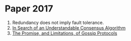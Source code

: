 # Paper 2017

1. Redundancy does not imply fault tolerance.
2. [In Search of an Understandable Consensus Algorithm](papers/Raft-Paper.pdf)
3. [The Promise, and Limitations, of Gossip Protocols](papers/Advantages-Disadvantages-of-Gossip-Protocol.pdf)
